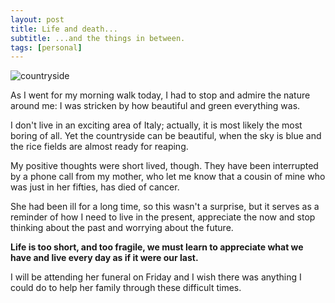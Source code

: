 ```yaml
---
layout: post
title: Life and death...
subtitle: ...and the things in between.
tags: [personal]
---
```


<img src="/img/17082016/WP_20160817_002.png" alt="countryside"> 

As I went for my morning walk today, I had to stop and admire the nature around me: I was stricken by how beautiful and green everything was.

I don't live in an exciting area of Italy; actually, it is most likely the most boring of all. Yet the countryside can be beautiful, when the sky is blue and the rice fields are almost ready for reaping.

My positive thoughts were short lived, though. They have been interrupted by a phone call from my mother, who let me know that a cousin of mine who was just in her fifties, has died of cancer.

She had been ill for a long time, so this wasn't a surprise, but it serves as a reminder of how I need to live in the present, appreciate the now and stop thinking about the past and worrying about the future.

**Life is too short, and too fragile, we must learn to appreciate what we have and live every day as if it were our last.**

I will be attending her funeral on Friday and I wish there was anything I could do to help her family through these difficult times.

